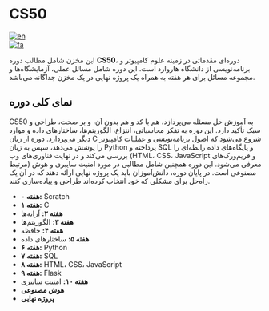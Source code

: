 # CS50

[![en](https://img.shields.io/badge/lang-en-red.svg)](https://github.com/douglasdotv/cs50x/blob/master/README.md)  
[![fa](https://img.shields.io/badge/lang-fa-blue.svg)](https://github.com/douglasdotv/cs50x/blob/master/README.fa.md)

این مخزن شامل مطالب دوره **CS50**، دوره‌ای مقدماتی در زمینه علوم کامپیوتر و برنامه‌نویسی از دانشگاه هاروارد است. این دوره شامل مسائل عملی، آزمایشگاه‌ها و مجموعه مسائل برای هر هفته به همراه یک پروژه نهایی در یک مخزن جداگانه می‌باشد.

## نمای کلی دوره

CS50 به آموزش حل مسئله می‌پردازد، هم با کد و هم بدون آن، و بر صحت، طراحی و سبک تأکید دارد. این دوره به تفکر محاسباتی، انتزاع، الگوریتم‌ها، ساختارهای داده و موارد دیگر می‌پردازد. دوره از زبان C شروع می‌شود که اصول برنامه‌نویسی و عملیات کامپیوتر را پوشش می‌دهد، سپس به زبان Python پرداخته و SQL و پایگاه‌های داده رابطه‌ای را بررسی می‌کند و در نهایت فناوری‌های وب (HTML، CSS، JavaScript و فریم‌ورک‌های مرتبط) معرفی می‌شود. این دوره همچنین شامل مطالبی در مورد امنیت سایبری و هوش مصنوعی است. در پایان دوره، دانش‌آموزان باید یک پروژه نهایی ارائه دهند که در آن یک راه‌حل برای مشکلی که خود انتخاب کرده‌اند طراحی و پیاده‌سازی کنند.

- **هفته ۰:** Scratch
- **هفته ۱:** C
- **هفته ۲:** آرایه‌ها
- **هفته ۳:** الگوریتم‌ها
- **هفته ۴:** حافظه
- **هفته ۵:** ساختارهای داده
- **هفته ۶:** Python
- **هفته ۷:** SQL
- **هفته ۸:** HTML، CSS، JavaScript
- **هفته ۹:** Flask
- **هفته ۱۰:** امنیت سایبری
- **هوش مصنوعی**
- **پروژه نهایی**
